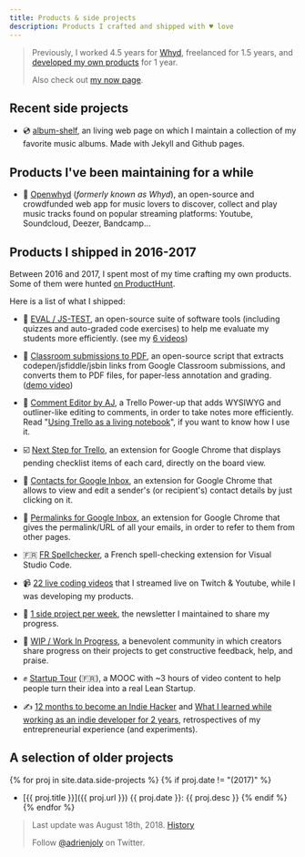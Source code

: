 ```yaml
---
title: Products & side projects
description: Products I crafted and shipped with ♥️ love
---
```


> Previously, I worked 4.5 years for [Whyd](https://medium.com/openwhyd/music-amongst-other-topics-a4f41657d6d), freelanced for 1.5 years, and [developed my own products](https://hackernoon.com/12-months-to-become-an-indie-hacker-ad0c916c1f5f) for 1 year.
>
> Also check out [my now page](/now).

## Recent side projects

- 💿 <a href="https://github.com/adrienjoly/album-shelf">album-shelf</a>, an living web page on which I maintain a collection of my favorite music albums. Made with Jekyll and Github pages.

## Products I've been maintaining for a while

- 🎵 [Openwhyd](https://github.com/openwhyd/openwhyd) (*formerly known as Whyd*), an open-source and crowdfunded web app for music lovers to discover, collect and play music tracks found on popular streaming platforms: Youtube, Soundcloud, Deezer, Bandcamp...

## Products I shipped in 2016-2017

Between 2016 and 2017, I spent most of my time crafting my own products. Some of them were hunted <a href="https://www.producthunt.com/@adrienjoly/made">on ProductHunt</a>.

Here is a list of what I shipped:

- 🤖 <a href="https://github.com/adrienjoly/js-test">EVAL / JS-TEST</a>, an open-source suite of software tools (including quizzes and auto-graded code exercises) to help me evaluate my students more efficiently. (see my <a href="https://www.youtube.com/playlist?list=PLmzn1C-VN6G7DsJb9wn29Pv2XkrF8aI6Q">6  videos</a>)

- 💯 <a href="https://github.com/adrienjoly/classroom-submissions-to-pdf">Classroom submissions to PDF</a>, an open-source script that extracts codepen/jsfiddle/jsbin links from Google Classroom submissions, and converts them to PDF files, for paper-less annotation and grading. (<a href="https://www.youtube.com/watch?v=L7NQNe72Jec">demo video</a>)

- 📂 <a href="https://info.trello.com/power-ups/comment-editor">Comment Editor by AJ</a>, a Trello Power-up that adds WYSIWYG and outliner-like editing to comments, in order to take notes more efficiently.<br />Read "<a href="https://medium.com/@adrienjoly/using-trello-as-a-living-notebook-79cb22aab81f">Using Trello as a living notebook</a>", if you want to know how I use it.

- ☑️ <a href="https://adrienjoly.com/chrome-next-step-for-trello">Next Step for Trello</a>, an extension for Google Chrome that displays pending checklist items of each card, directly on the board view.

- 💁 <a href="https://chrome.google.com/webstore/detail/contacts-for-google-inbox/onifklcfhbdjpkejffijcejbgoipcdmk?hl=en-US">Contacts for Google Inbox</a>, an extension for Google Chrome that allows to view and edit a sender's (or recipient's) contact details by just clicking on it.

- 🔗 <a href="https://chrome.google.com/webstore/detail/permalinks-for-google-inb/eijfpfnadnijllpfdkdikfamdijafala?hl=en-US">Permalinks for Google Inbox</a>, an extension for Google Chrome that gives the permalink/URL of all your emails, in order to refer to them from other pages.

- 🇫🇷 <a href="https://marketplace.visualstudio.com/items?itemName=adrienjoly.vscode-spellchecker-fr">FR Spellchecker</a>, a French spell-checking extension for Visual Studio Code.

- 📹 <a href="https://www.youtube.com/playlist?list=PLmzn1C-VN6G7FLdUJM3G82cG-Q69xJ2AY">22 live coding videos</a> that I streamed live on Twitch &amp; Youtube, while I was developing my products.

- 📜 <a href="https://www.getrevue.co/profile/aj-sideprojects">1 side project per week</a>, the newsletter I maintained to share my progress.

- 👐 <a href="https://spectrum.chat/wip">WIP / Work In Progress</a>, a benevolent community in which creators share progress on their projects to get constructive feedback, help, and praise.
    
- ✊ <a href="https://www.udemy.com/startuptour/?couponCode=AJNOW20">Startup Tour</a> (🇫🇷), a MOOC with ~3 hours of video content to help people turn their idea into a real Lean Startup.
  
- ✍️ <a href="https://hackernoon.com/12-months-to-become-an-indie-hacker-ad0c916c1f5f">12 months to become an Indie Hacker</a> and <a href="https://hackernoon.com/what-i-learned-while-working-as-an-indie-developer-for-2-years-53619fafa81f">What I learned while working as an indie developer for 2 years</a>, retrospectives of my entrepreneurial experience (and experiments).

## A selection of older projects

{% for proj in site.data.side-projects %}
{% if proj.date != "(2017)" %}
- [{{ proj.title }}]({{ proj.url }}) {{ proj.date }}: {{ proj.desc }}
{% endif %}
{% endfor %}

> Last update was August 18th, 2018. [History](https://github.com/adrienjoly/adrienjoly.github.com/commits/master/prod)
>
> Follow [@adrienjoly](https://twitter.com/adrienjoly) on Twitter.
